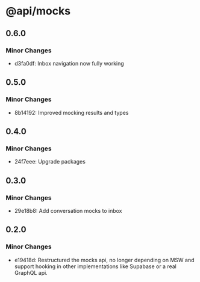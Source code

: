 # @api/mocks

## 0.6.0

### Minor Changes

- d3fa0df: Inbox navigation now fully working

## 0.5.0

### Minor Changes

- 8b14192: Improved mocking results and types

## 0.4.0

### Minor Changes

- 24f7eee: Upgrade packages

## 0.3.0

### Minor Changes

- 29e18b8: Add conversation mocks to inbox

## 0.2.0

### Minor Changes

- e19418d: Restructured the mocks api, no longer depending on MSW and support hooking in other implementations like Supabase or a real GraphQL api.
